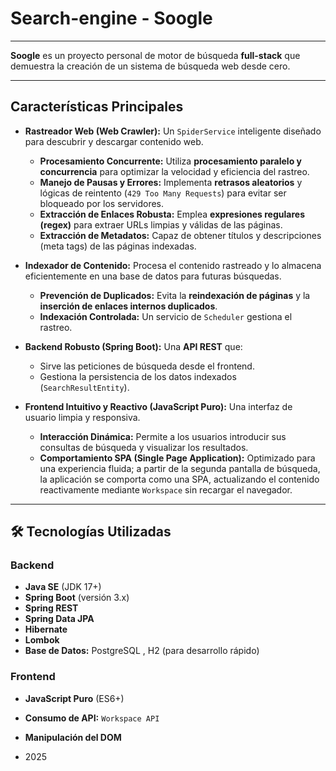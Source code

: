 
# Search-engine  - Soogle
---

**Soogle** es un proyecto personal de motor de búsqueda **full-stack** que demuestra la creación de un sistema de búsqueda web desde cero.

---

## Características Principales

* **Rastreador Web (Web Crawler):** Un `SpiderService` inteligente diseñado para descubrir y descargar contenido web.
    * **Procesamiento Concurrente:** Utiliza **procesamiento paralelo y concurrencia** para optimizar la velocidad y eficiencia del rastreo.
    * **Manejo de Pausas y Errores:** Implementa **retrasos aleatorios** y lógicas de reintento (`429 Too Many Requests`) para evitar ser bloqueado por los servidores.
    * **Extracción de Enlaces Robusta:** Emplea **expresiones regulares (regex)** para extraer URLs limpias y válidas de las páginas.
    * **Extracción de Metadatos:** Capaz de obtener títulos y descripciones (meta tags) de las páginas indexadas.

* **Indexador de Contenido:** Procesa el contenido rastreado y lo almacena eficientemente en una base de datos para futuras búsquedas.
    * **Prevención de Duplicados:** Evita la **reindexación de páginas** y la **inserción de enlaces internos duplicados**.
    * **Indexación Controlada:** Un servicio de `Scheduler` gestiona el rastreo.

* **Backend Robusto (Spring Boot):** Una **API REST** que:
    * Sirve las peticiones de búsqueda desde el frontend.
    * Gestiona la persistencia de los datos indexados (`SearchResultEntity`).

* **Frontend Intuitivo y Reactivo (JavaScript Puro):** Una interfaz de usuario limpia y responsiva.
    * **Interacción Dinámica:** Permite a los usuarios introducir sus consultas de búsqueda y visualizar los resultados.
    * **Comportamiento SPA (Single Page Application):** Optimizado para una experiencia fluida; a partir de la segunda pantalla de búsqueda, la aplicación se comporta como una SPA, actualizando el contenido reactivamente mediante `Workspace` sin recargar el navegador.

---

## 🛠️ Tecnologías Utilizadas

### Backend

* **Java SE** (JDK 17+)
* **Spring Boot** (versión 3.x)
* **Spring REST**
* **Spring Data JPA**
* **Hibernate**
* **Lombok**
* **Base de Datos:** PostgreSQL , H2 (para desarrollo rápido)

### Frontend

* **JavaScript Puro** (ES6+)
* **Consumo de API:** `Workspace API`
* **Manipulación del DOM**

* 2025
